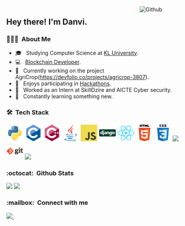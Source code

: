 <img width="30%" align="right" alt="Github" src="https://user-images.githubusercontent.com/48678280/88862734-4903af80-d201-11ea-968b-9c939d88a37c.gif" />

<h2> Hey there! I'm Danvi.</h2>

<h3> 👨🏻‍💻 &nbsp;About Me </h3> 

- 🎓 &nbsp; Studying Computer Science at [KL University](https://www.kluniversity.in/).
- 💻 &nbsp; [Blockchain Developer](https://devfolio.co/@danvisai).
- 🚖 &nbsp; Currently working on the project AgriCrop(https://devfolio.co/projects/agricrop-3807).
- 🚩 &nbsp; Enjoys participating in [Hackathons](https://devfolio.co/ethernals/dashboard).
- 💼 &nbsp; Worked as an Intern at SkillDzire and AICTE Cyber security.
- 🌱 &nbsp; Constantly learning something new.

<h3> 🛠 &nbsp;Tech Stack</h3>
<p align= "left">

<!-- Python -->
<img width="45" src="https://raw.githubusercontent.com/devicons/devicon/master/icons/python/python-original.svg">
<!-- C -->
<img width="45" src="https://raw.githubusercontent.com/devicons/devicon/master/icons/c/c-original.svg">
<!-- C++ -->
<img width="45" src="https://raw.githubusercontent.com/devicons/devicon/master/icons/cplusplus/cplusplus-original.svg">
<!-- Java -->
<img width="45" src="https://raw.githubusercontent.com/devicons/devicon/master/icons/java/java-original.svg">
<!-- Javascript -->
<img width="45" src="https://raw.githubusercontent.com/devicons/devicon/master/icons/javascript/javascript-original.svg">
<!-- Django -->
<img width="45" src="https://raw.githubusercontent.com/devicons/devicon/master/icons/django/django-original.svg">
<!-- React -->
<img width="45" src="https://raw.githubusercontent.com/devicons/devicon/master/icons/react/react-original.svg">
<!-- HTML5 -->
<img width="45" src="https://raw.githubusercontent.com/devicons/devicon/master/icons/html5/html5-original-wordmark.svg">
<!-- CSS3 -->
<img width="45" src="https://raw.githubusercontent.com/devicons/devicon/master/icons/css3/css3-original-wordmark.svg">
<!-- Solidity -->
<img width="45" src="https://cdn.jsdelivr.net/gh/devicons/devicon/icons/solidity/solidity-original.svg" />          
<!-- Git -->
<img width="45" src="https://raw.githubusercontent.com/devicons/devicon/master/icons/git/git-original-wordmark.svg">
<!-- VSCode -->
<img width="45" src="https://www.vectorlogo.zone/logos/visualstudio_code/visualstudio_code-icon.svg">

<h3>:octocat: &nbsp;Github Stats</h3>
<img height="180em" src="https://github-readme-stats.vercel.app/api?username=danvisai&include_all_commits=true&show_icons=true&bg_color=70,36D1DC,5B86E5&title_color=fff&text_color=fff&icon_color=fff"/>

<img height="180em" src="https://github-readme-stats.vercel.app/api/top-langs/?username=danvisai&layout=compact&bg_color=30,36D1DC,5B86E5&title_color=fff&text_color=fff" />

<h3>:mailbox: &nbsp;Connect with me</h3>

<a href="(https://www.linkedin.com/in/s-danvi-sai-sapthasw-reddy-4856b8208/)" > <img width= "45" src="https://www.vectorlogo.zone/logos/linkedin/linkedin-tile.svg"> </a> &nbsp;
